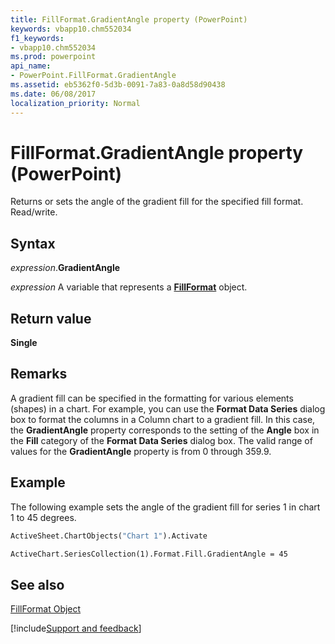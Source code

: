 ```yaml
---
title: FillFormat.GradientAngle property (PowerPoint)
keywords: vbapp10.chm552034
f1_keywords:
- vbapp10.chm552034
ms.prod: powerpoint
api_name:
- PowerPoint.FillFormat.GradientAngle
ms.assetid: eb5362f0-5d3b-0091-7a83-0a8d58d90438
ms.date: 06/08/2017
localization_priority: Normal
---
```



# FillFormat.GradientAngle property (PowerPoint)

Returns or sets the angle of the gradient fill for the specified fill format. Read/write.


## Syntax

_expression_.**GradientAngle**

_expression_ A variable that represents a **[FillFormat](powerpoint.fillformat.md)** object.


## Return value

 **Single**


## Remarks

A gradient fill can be specified in the formatting for various elements (shapes) in a chart. For example, you can use the  **Format Data Series** dialog box to format the columns in a Column chart to a gradient fill. In this case, the **GradientAngle** property corresponds to the setting of the **Angle** box in the **Fill** category of the **Format Data Series** dialog box. The valid range of values for the **GradientAngle** property is from 0 through 359.9.


## Example

The following example sets the angle of the gradient fill for series 1 in chart 1 to 45 degrees.


```vb
ActiveSheet.ChartObjects("Chart 1").Activate

ActiveChart.SeriesCollection(1).Format.Fill.GradientAngle = 45
```


## See also


[FillFormat Object](PowerPoint.FillFormat.md)

[!include[Support and feedback](~/includes/feedback-boilerplate.md)]